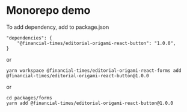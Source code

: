 # Monorepo demo

To add dependency, add to package.json

```
"dependencies": {
    "@financial-times/editorial-origami-react-button": "1.0.0",
}
```

or

```
yarn workspace @financial-times/editorial-origami-react-forms add @financial-times/editorial-origami-react-button@1.0.0
```

or

```
cd packages/forms
yarn add @financial-times/editorial-origami-react-button@1.0.0
```

